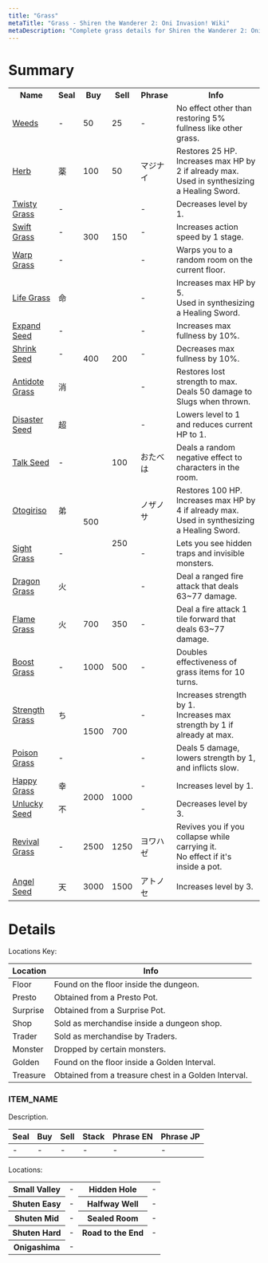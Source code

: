 ```yaml
---
title: "Grass"
metaTitle: "Grass - Shiren the Wanderer 2: Oni Invasion! Wiki"
metaDescription: "Complete grass details for Shiren the Wanderer 2: Oni Invasion!"
---
```


# Summary
<table>
  <tr>
    <th>Name</th>
    <th>Seal</th>
    <th>Buy</th>
    <th>Sell</th>
    <th>Phrase</th>
    <th>Info</th>
  </tr>
  <tr>
    <td><a href="#weeds">Weeds</a></td>
    <td>-</td>
    <td>50</td>
    <td>25</td>
    <td>-</td>
    <td>No effect other than restoring 5% fullness like other grass.</td>
  </tr>
  <tr>
    <td><a href="#herb">Herb</a></td>
    <td>薬</td>
    <td>100</td>
    <td>50</td>
    <td>マジナイ</td>
    <td>Restores 25 HP. Increases max HP by 2 if already max.<br/>Used in synthesizing a Healing Sword.</td>
  </tr>
  <tr>
    <td><a href="#twisty-grass">Twisty Grass</a></td>
    <td>-</td>
    <td rowspan="3">300</td>
    <td rowspan="3">150</td>
    <td>-</td>
    <td>Decreases level by 1.</td>
  </tr>
  <tr>
    <td><a href="#swift-grass">Swift Grass</a></td>
    <td>-</td>
    <td>-</td>
    <td>Increases action speed by 1 stage.</td>
  </tr>
  <tr>
    <td><a href="#warp-grass">Warp Grass</a></td>
    <td>-</td>
    <td>-</td>
    <td>Warps you to a random room on the current floor.</td>
  </tr>
  <tr>
    <td><a href="#life-grass">Life Grass</a></td>
    <td>命</td>
    <td rowspan="5">400</td>
    <td rowspan="5">200</td>
    <td>-</td>
    <td>Increases max HP by 5.<br/>Used in synthesizing a Healing Sword.</td>
  </tr>
  <tr>
    <td><a href="#expand-seed">Expand Seed</a></td>
    <td>-</td>
    <td>-</td>
    <td>Increases max fullness by 10%.</td>
  </tr>
  <tr>
    <td><a href="#shrink-seed">Shrink Seed</a></td>
    <td>-</td>
    <td>-</td>
    <td>Decreases max fullness by 10%.</td>
  </tr>
  <tr>
    <td><a href="#antidote-grass">Antidote Grass</a></td>
    <td>消</td>
    <td>-</td>
    <td>Restores lost strength to max.<br/>Deals 50 damage to Slugs when thrown.</td>
  </tr>
  <tr>
    <td><a href="#disaster-seed">Disaster Seed</a></td>
    <td>超</td>
    <td>-</td>
    <td>Lowers level to 1 and reduces current HP to 1.</td>
  </tr>
  <tr>
    <td><a href="#talk-seed">Talk Seed</a></td>
    <td>-</td>
    <td rowspan="4">500</td>
    <td>100</td>
    <td>おたべは</td>
    <td>Deals a random negative effect to characters in the room.</td>
  </tr>
  <tr>
    <td><a href="#otogiriso">Otogiriso</a></td>
    <td>弟</td>
    <td rowspan="3">250</td>
    <td>ノザノサ</td>
    <td>Restores 100 HP. Increases max HP by 4 if already max.<br/>Used in synthesizing a Healing Sword.</td>
  </tr>
  <tr>
    <td><a href="#sight-grass">Sight Grass</a></td>
    <td>-</td>
    <td>-</td>
    <td>Lets you see hidden traps and invisible monsters.</td>
  </tr>
  <tr>
    <td><a href="#dragon-grass">Dragon Grass</a></td>
    <td>火</td>
    <td>-</td>
    <td>Deal a ranged fire attack that deals 63~77 damage.</td>
  </tr>
  <tr>
    <td><a href="#flame-grass">Flame Grass</a></td>
    <td>火</td>
    <td>700</td>
    <td>350</td>
    <td>-</td>
    <td>Deal a fire attack 1 tile forward that deals 63~77 damage.</td>
  </tr>
  <tr>
    <td><a href="#boost-grass">Boost Grass</a></td>
    <td>-</td>
    <td>1000</td>
    <td>500</td>
    <td>-</td>
    <td>Doubles effectiveness of grass items for 10 turns.</td>
  </tr>
  <tr>
    <td><a href="#strength-grass">Strength Grass</a></td>
    <td>ち</td>
    <td rowspan="2">1500</td>
    <td rowspan="2">700</td>
    <td>-</td>
    <td>Increases strength by 1.<br/>Increases max strength by 1 if already at max.</td>
  </tr>
  <tr>
    <td><a href="#poison-grass">Poison Grass</a></td>
    <td>-</td>
    <td>-</td>
    <td>Deals 5 damage, lowers strength by 1, and inflicts slow.</td>
  </tr>
  <tr>
    <td><a href="#happy-grass">Happy Grass</a></td>
    <td>幸</td>
    <td rowspan="2">2000</td>
    <td rowspan="2">1000</td>
    <td>-</td>
    <td>Increases level by 1.</td>
  </tr>
  <tr>
    <td><a href="#unlucky-seed">Unlucky Seed</a></td>
    <td>不</td>
    <td>-</td>
    <td>Decreases level by 3.</td>
  </tr>
  <tr>
    <td><a href="#revival-grass">Revival Grass</a></td>
    <td>-</td>
    <td>2500</td>
    <td>1250</td>
    <td>ヨワハゼ</td>
    <td>Revives you if you collapse while carrying it.<br/>No effect if it's inside a pot.</td>
  </tr>
  <tr>
    <td><a href="#angel-seed">Angel Seed</a></td>
    <td>天</td>
    <td>3000</td>
    <td>1500</td>
    <td>アトノセ</td>
    <td>Increases level by 3.</td>
  </tr>
</table>

# Details

Locations Key:

|Location|Info|
|-|-|
|Floor|Found on the floor inside the dungeon.|
|Presto|Obtained from a Presto Pot.|
|Surprise|Obtained from a Surprise Pot.|
|Shop|Sold as merchandise inside a dungeon shop.|
|Trader|Sold as merchandise by Traders.|
|Monster|Dropped by certain monsters.|
|Golden|Found on the floor inside a Golden Interval.|
|Treasure|Obtained from a treasure chest in a Golden Interval.|

### ITEM_NAME

Description.

|Seal|Buy|Sell|Stack|Phrase EN|Phrase JP|
|-|-|-|-|-|-|
|-|-|-|-|-|-|

Locations:

<table>
  <tr>
    <th>Small Valley</th>
    <td>-</td>
    <th>Hidden Hole</th>
    <td>-</td>
  </tr>
  <tr>
    <th>Shuten Easy</th>
    <td>-</td>
    <th>Halfway Well</th>
    <td>-</td>
  </tr>
  <tr>
    <th>Shuten Mid</th>
    <td>-</td>
    <th>Sealed Room</th>
    <td>-</td>
  </tr>
  <tr>
    <th>Shuten Hard</th>
    <td>-</td>
    <th>Road to the End</th>
    <td>-</td>
  </tr>
  <tr>
    <th>Onigashima</th>
    <td>-</td>
  </tr>
</table>
